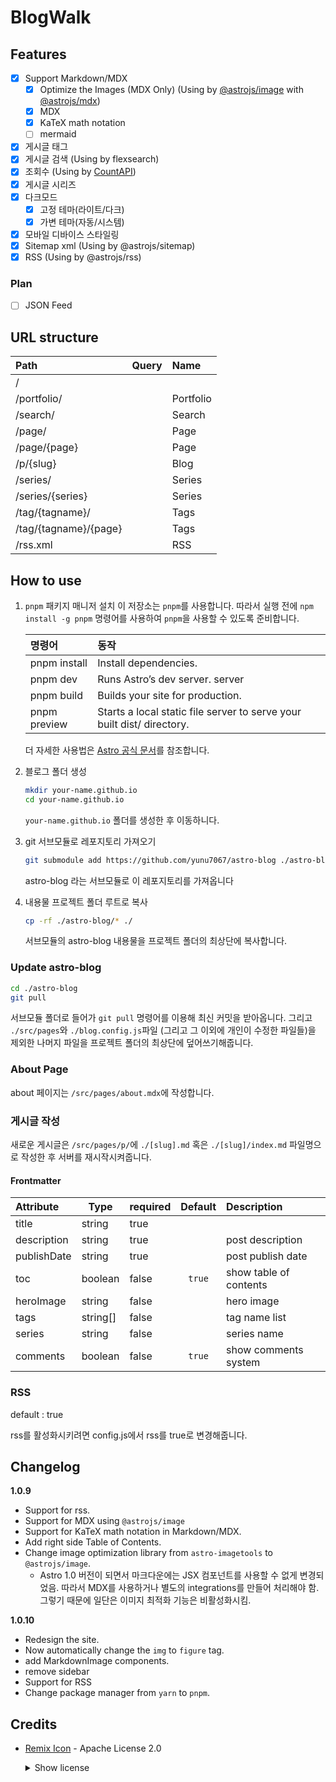 # BlogWalk

## Features

- [x] Support Markdown/MDX  
  - [x] Optimize the Images (MDX Only) (Using by [@astrojs/image](https://github.com/withastro/astro/tree/main/packages/integrations/image) with [@astrojs/mdx](https://docs.astro.build/en/guides/integrations-guide/mdx/))
  - [x] MDX 
  - [x] KaTeX math notation 
  - [ ] mermaid
  
- [x] 게시글 태그
- [x] 게시글 검색 (Using by flexsearch)
- [x] 조회수 (Using by [CountAPI](https://countapi.xyz/))
- [x] 게시글 시리즈
- [x] 다크모드
  - [x] 고정 테마(라이트/다크)
  - [x] 가변 테마(자동/시스템)
- [x] 모바일 디바이스 스타일링
- [x] Sitemap xml (Using by @astrojs/sitemap)
- [x] RSS (Using by @astrojs/rss)

### Plan
- [ ] JSON Feed

## URL structure

| Path                  | Query | Name      |
| :-------------------- | :---- | :-------- |
| /                     |       |           |
| /portfolio/           |       | Portfolio |
| /search/              |       | Search    |
| /page/                |       | Page      |
| /page/{page}          |       | Page      |
| /p/{slug}             |       | Blog      |
| /series/              |       | Series    |
| /series/{series}      |       | Series    |
| /tag/{tagname}/       |       | Tags      |
| /tag/{tagname}/{page} |       | Tags      |
| /rss.xml              |       | RSS       |

## How to use

1. `pnpm` 패키지 매니저 설치
   이 저장소는 `pnpm`를 사용합니다. 따라서 실행 전에 `npm install -g pnpm` 명령어를 사용하여 `pnpm`을 사용할 수 있도록 준비합니다.

   | 명령어       | 동작                                                                   |
   | :----------- | :--------------------------------------------------------------------- |
   | pnpm install | Install dependencies.                                                  |
   | pnpm dev     | Runs Astro’s dev server. server                                        |
   | pnpm build   | Builds your site for production.                                       |
   | pnpm preview | Starts a local static file server to serve your built dist/ directory. |

   더 자세한 사용법은 [Astro 공식 문서](https://docs.astro.build/en/reference/cli-reference/#astro-preview)를 참조합니다.

2. 블로그 폴더 생성
   ```sh
   mkdir your-name.github.io
   cd your-name.github.io
   ```
   `your-name.github.io` 폴더를 생성한 후 이동하니다.

3. git 서브모듈로 레포지토리 가져오기

   ```sh
   git submodule add https://github.com/yunu7067/astro-blog ./astro-blog
   ```

   astro-blog 라는 서브모듈로 이 레포지토리를 가져옵니다

4. 내용물 프로젝트 폴더 루트로 복사
   ```sh
   cp -rf ./astro-blog/* ./
   ```
   서브모듈의 astro-blog 내용물을 프로젝트 폴더의 최상단에 복사합니다.

### Update astro-blog

```sh
cd ./astro-blog
git pull
```

서브모듈 폴더로 들어가 `git pull` 명령어를 이용해 최신 커밋을 받아옵니다. 그리고 `./src/pages`와 `./blog.config.js`파일 (그리고 그 이외에 개인이 수정한 파일들)을 제외한 나머지 파일을 프로젝트 폴더의 최상단에 덮어쓰기해줍니다.

### About Page

about 페이지는 `/src/pages/about.mdx`에 작성합니다.

### 게시글 작성

새로운 게시글은 `/src/pages/p/`에 `./[slug].md` 혹은 `./[slug]/index.md` 파일명으로 작성한 후 서버를 재시작시켜줍니다.

#### Frontmatter

| Attribute   | Type     | required | Default | Description       |
| :---------- | -------- | -------- | :--: | :---------------- |
| title       | string   | true     |  |  |post title        |
| description | string   | true     |  | post description  |
| publishDate | string   | true     |  | post publish date |
| toc      | boolean   | false    | `true` | show table of contents       |
| heroImage   | string   | false    |  | hero image        |
| tags        | string[] | false    |  | tag name list     |
| series      | string   | false    |  | series name       |
| comments      | boolean   | false    | `true` | show comments system      |

### RSS

default : true

rss를 활성화시키려면 config.js에서 rss를 true로 변경해줍니다.

## Changelog

**1.0.9**
- Support for rss.
- Support for MDX using `@astrojs/image`
- Support for KaTeX math notation in Markdown/MDX.
- Add right side Table of Contents.
- Change image optimization library from `astro-imagetools` to `@astrojs/image`.
  - Astro 1.0 버전이 되면서 마크다운에는 JSX 컴포넌트를 사용할 수 없게 변경되었음. 따라서 MDX를 사용하거나 별도의 integrations를 만들어 처리해야 함. 그렇기 때문에 일단은 이미지 최적화 기능은 비활성화시킴.


**1.0.10**
- Redesign the site.
- Now automatically change the `img` to `figure` tag.
- add MarkdownImage components.
- remove sidebar
- Support for RSS
- Change package manager from `yarn` to `pnpm`.

## Credits

- [Remix Icon](https://github.com/Remix-Design/RemixIcon) - Apache License 2.0

  <details markdown="1">
  <summary>Show license</summary>

  ```
                                 Apache License
                           Version 2.0, January 2004
                        http://www.apache.org/licenses/

   TERMS AND CONDITIONS FOR USE, REPRODUCTION, AND DISTRIBUTION

   1. Definitions.

      "License" shall mean the terms and conditions for use, reproduction,
      and distribution as defined by Sections 1 through 9 of this document.

      "Licensor" shall mean the copyright owner or entity authorized by
      the copyright owner that is granting the License.

      "Legal Entity" shall mean the union of the acting entity and all
      other entities that control, are controlled by, or are under common
      control with that entity. For the purposes of this definition,
      "control" means (i) the power, direct or indirect, to cause the
      direction or management of such entity, whether by contract or
      otherwise, or (ii) ownership of fifty percent (50%) or more of the
      outstanding shares, or (iii) beneficial ownership of such entity.

      "You" (or "Your") shall mean an individual or Legal Entity
      exercising permissions granted by this License.

      "Source" form shall mean the preferred form for making modifications,
      including but not limited to software source code, documentation
      source, and configuration files.

      "Object" form shall mean any form resulting from mechanical
      transformation or translation of a Source form, including but
      not limited to compiled object code, generated documentation,
      and conversions to other media types.

      "Work" shall mean the work of authorship, whether in Source or
      Object form, made available under the License, as indicated by a
      copyright notice that is included in or attached to the work
      (an example is provided in the Appendix below).

      "Derivative Works" shall mean any work, whether in Source or Object
      form, that is based on (or derived from) the Work and for which the
      editorial revisions, annotations, elaborations, or other modifications
      represent, as a whole, an original work of authorship. For the purposes
      of this License, Derivative Works shall not include works that remain
      separable from, or merely link (or bind by name) to the interfaces of,
      the Work and Derivative Works thereof.

      "Contribution" shall mean any work of authorship, including
      the original version of the Work and any modifications or additions
      to that Work or Derivative Works thereof, that is intentionally
      submitted to Licensor for inclusion in the Work by the copyright owner
      or by an individual or Legal Entity authorized to submit on behalf of
      the copyright owner. For the purposes of this definition, "submitted"
      means any form of electronic, verbal, or written communication sent
      to the Licensor or its representatives, including but not limited to
      communication on electronic mailing lists, source code control systems,
      and issue tracking systems that are managed by, or on behalf of, the
      Licensor for the purpose of discussing and improving the Work, but
      excluding communication that is conspicuously marked or otherwise
      designated in writing by the copyright owner as "Not a Contribution."

      "Contributor" shall mean Licensor and any individual or Legal Entity
      on behalf of whom a Contribution has been received by Licensor and
      subsequently incorporated within the Work.

   2. Grant of Copyright License. Subject to the terms and conditions of
      this License, each Contributor hereby grants to You a perpetual,
      worldwide, non-exclusive, no-charge, royalty-free, irrevocable
      copyright license to reproduce, prepare Derivative Works of,
      publicly display, publicly perform, sublicense, and distribute the
      Work and such Derivative Works in Source or Object form.

   3. Grant of Patent License. Subject to the terms and conditions of
      this License, each Contributor hereby grants to You a perpetual,
      worldwide, non-exclusive, no-charge, royalty-free, irrevocable
      (except as stated in this section) patent license to make, have made,
      use, offer to sell, sell, import, and otherwise transfer the Work,
      where such license applies only to those patent claims licensable
      by such Contributor that are necessarily infringed by their
      Contribution(s) alone or by combination of their Contribution(s)
      with the Work to which such Contribution(s) was submitted. If You
      institute patent litigation against any entity (including a
      cross-claim or counterclaim in a lawsuit) alleging that the Work
      or a Contribution incorporated within the Work constitutes direct
      or contributory patent infringement, then any patent licenses
      granted to You under this License for that Work shall terminate
      as of the date such litigation is filed.

   4. Redistribution. You may reproduce and distribute copies of the
      Work or Derivative Works thereof in any medium, with or without
      modifications, and in Source or Object form, provided that You
      meet the following conditions:

      (a) You must give any other recipients of the Work or
          Derivative Works a copy of this License; and

      (b) You must cause any modified files to carry prominent notices
          stating that You changed the files; and

      (c) You must retain, in the Source form of any Derivative Works
          that You distribute, all copyright, patent, trademark, and
          attribution notices from the Source form of the Work,
          excluding those notices that do not pertain to any part of
          the Derivative Works; and

      (d) If the Work includes a "NOTICE" text file as part of its
          distribution, then any Derivative Works that You distribute must
          include a readable copy of the attribution notices contained
          within such NOTICE file, excluding those notices that do not
          pertain to any part of the Derivative Works, in at least one
          of the following places: within a NOTICE text file distributed
          as part of the Derivative Works; within the Source form or
          documentation, if provided along with the Derivative Works; or,
          within a display generated by the Derivative Works, if and
          wherever such third-party notices normally appear. The contents
          of the NOTICE file are for informational purposes only and
          do not modify the License. You may add Your own attribution
          notices within Derivative Works that You distribute, alongside
          or as an addendum to the NOTICE text from the Work, provided
          that such additional attribution notices cannot be construed
          as modifying the License.

      You may add Your own copyright statement to Your modifications and
      may provide additional or different license terms and conditions
      for use, reproduction, or distribution of Your modifications, or
      for any such Derivative Works as a whole, provided Your use,
      reproduction, and distribution of the Work otherwise complies with
      the conditions stated in this License.

   5. Submission of Contributions. Unless You explicitly state otherwise,
      any Contribution intentionally submitted for inclusion in the Work
      by You to the Licensor shall be under the terms and conditions of
      this License, without any additional terms or conditions.
      Notwithstanding the above, nothing herein shall supersede or modify
      the terms of any separate license agreement you may have executed
      with Licensor regarding such Contributions.

   6. Trademarks. This License does not grant permission to use the trade
      names, trademarks, service marks, or product names of the Licensor,
      except as required for reasonable and customary use in describing the
      origin of the Work and reproducing the content of the NOTICE file.

   7. Disclaimer of Warranty. Unless required by applicable law or
      agreed to in writing, Licensor provides the Work (and each
      Contributor provides its Contributions) on an "AS IS" BASIS,
      WITHOUT WARRANTIES OR CONDITIONS OF ANY KIND, either express or
      implied, including, without limitation, any warranties or conditions
      of TITLE, NON-INFRINGEMENT, MERCHANTABILITY, or FITNESS FOR A
      PARTICULAR PURPOSE. You are solely responsible for determining the
      appropriateness of using or redistributing the Work and assume any
      risks associated with Your exercise of permissions under this License.

   8. Limitation of Liability. In no event and under no legal theory,
      whether in tort (including negligence), contract, or otherwise,
      unless required by applicable law (such as deliberate and grossly
      negligent acts) or agreed to in writing, shall any Contributor be
      liable to You for damages, including any direct, indirect, special,
      incidental, or consequential damages of any character arising as a
      result of this License or out of the use or inability to use the
      Work (including but not limited to damages for loss of goodwill,
      work stoppage, computer failure or malfunction, or any and all
      other commercial damages or losses), even if such Contributor
      has been advised of the possibility of such damages.

   9. Accepting Warranty or Additional Liability. While redistributing
      the Work or Derivative Works thereof, You may choose to offer,
      and charge a fee for, acceptance of support, warranty, indemnity,
      or other liability obligations and/or rights consistent with this
      License. However, in accepting such obligations, You may act only
      on Your own behalf and on Your sole responsibility, not on behalf
      of any other Contributor, and only if You agree to indemnify,
      defend, and hold each Contributor harmless for any liability
      incurred by, or claims asserted against, such Contributor by reason
      of your accepting any such warranty or additional liability.

   END OF TERMS AND CONDITIONS

   APPENDIX: How to apply the Apache License to your work.

      To apply the Apache License to your work, attach the following
      boilerplate notice, with the fields enclosed by brackets "[]"
      replaced with your own identifying information. (Don't include
      the brackets!)  The text should be enclosed in the appropriate
      comment syntax for the file format. We also recommend that a
      file or class name and description of purpose be included on the
      same "printed page" as the copyright notice for easier
      identification within third-party archives.

   Copyright [yyyy] [name of copyright owner]

   Licensed under the Apache License, Version 2.0 (the "License");
   you may not use this file except in compliance with the License.
   You may obtain a copy of the License at

       http://www.apache.org/licenses/LICENSE-2.0

   Unless required by applicable law or agreed to in writing, software
   distributed under the License is distributed on an "AS IS" BASIS,
   WITHOUT WARRANTIES OR CONDITIONS OF ANY KIND, either express or implied.
   See the License for the specific language governing permissions and
   limitations under the License.
  ```

  </details>
